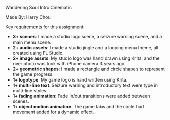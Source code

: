 Wandering Soul Intro Cinematic

Made By: Harry Chou

Key requirements for this assignment:
- **3+ scenes**: I made a studio logo scene, a seizure warning scene, and a main menu scene.
- **2+ audio assets**: I made a studio jingle and a looping menu theme, all created using FL Studio.   
- **2+ image assets**: My studio logo was hand drawn using Krita, and the river photo was took with iPhone camera 3 years ago.
- **2+ geometric shapes**: I made a rectangle and circle shapes to represent the game progress.
- **1+ logotype**: My game logo is hand written using Krita.
- **1+ multi-line text**: Seizure warning and introductory text were type in multi-line styles.
- **1+ fading animation**: Fade in/out transitions were added between scenes. 
- **1+ object motion animation**: The game tabs and the circle had movement added for a dynamic effect.
